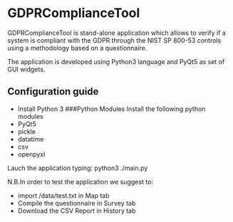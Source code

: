 # GDPRComplianceTool
GDPRComplianceTool  is stand-alone application which allows to verify if a system is compliant with the GDPR through the NIST SP 800-53 controls using a methodology based on a questionnaire.

The application is developed using Python3 language and PyQt5 as set of GUI widgets.

## Configuration guide

* Install Python 3
###Python Modules
Install the following python modules 
* PyQt5
* pickle
* datatime
* csv
* openpyxl

Lauch the application typing: 
python3 ./main.py

N.B.In order to test the application we suggest to:
* import /data/test.txt in Map tab
* Compile the questionnaire in Survey tab
* Download the CSV Report in History tab

